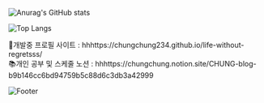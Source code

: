 
![Anurag's GitHub stats](https://github-readme-stats.vercel.app/api?username=chungchung234&show_icons=true&theme=dark) 

![Top Langs](https://github-readme-stats.vercel.app/api/top-langs/?username=chungchung234&langs_count=10&layout=compact&theme=dark)
<br>

🔧개발중 프로필 사이트 : hhhttps://chungchung234.github.io/life-without-regretsss/
<br>
:books:개인 공부 및 스케줄 노션 : hhhttps://chungchung.notion.site/CHUNG-blog-b9b146cc6bd94759b5c88d6c3db3a42999
<br>


![Footer](https://capsule-render.vercel.app/api?type=waving&color=auto&height=200&section=footer)
